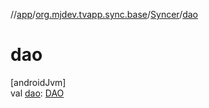 //[app](../../../index.md)/[org.mjdev.tvapp.sync.base](../index.md)/[Syncer](index.md)/[dao](dao.md)

# dao

[androidJvm]\
val [dao](dao.md): [DAO](../../org.mjdev.tvapp.database/-d-a-o/index.md)
